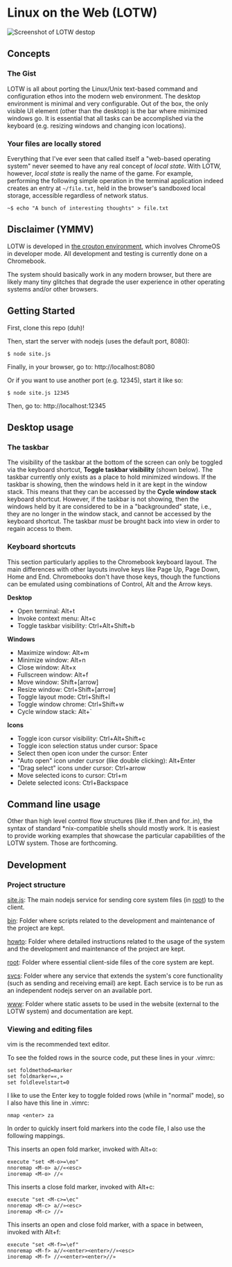 # Linux on the Web (LOTW)

![Screenshot of LOTW destop](https://github.com/linuxontheweb/os/blob/main/www/img/screenshot.png)

## Concepts

### The Gist

LOTW is all about porting the Linux/Unix text-based command and configuration
ethos into the modern web environment. The desktop environment is minimal and
very configurable.  Out of the box, the only visible UI element (other than the
desktop) is the bar where minimized windows go.  It is essential that all tasks
can be accomplished via the keyboard (e.g. resizing windows and changing icon
locations).

### Your files are locally stored

Everything that I've ever seen that called itself a "web-based operating
system" never seemed to have any real concept of *local state*. With LOTW,
however, *local state* is really the name of the game. For example, performing
the following simple operation in the terminal application indeed creates
an entry at `~/file.txt`, held in the browser's sandboxed local storage, accessible 
regardless of network status.

	~$ echo "A bunch of interesting thoughts" > file.txt


## Disclaimer (YMMV)

LOTW is developed in [the crouton environment](https://github.com/dnschneid/crouton),
which involves ChromeOS in developer mode.  All development and testing is currently done
on a Chromebook.

The system should basically work in any modern browser, but there are likely
many tiny glitches that degrade the user experience in other operating systems
and/or other browsers.

## Getting Started

First, clone this repo (duh)!

Then, start the server with nodejs (uses the default port, 8080):

`$ node site.js`

Finally, in your browser, go to: http://localhost:8080


Or if you want to use another port (e.g. 12345), start it like so:

`$ node site.js 12345`

Then, go to: http://localhost:12345

## Desktop usage

### The taskbar

The visibility of the taskbar at the bottom of the screen can only be toggled
via the keyboard shortcut, **Toggle taskbar visibility** (shown below). The
taskbar currently only exists as a place to hold minimized windows. If the
taskbar is showing, then the windows held in it are kept in the window stack.
This means that they can be accessed by the **Cycle window stack** keyboard
shortcut. However, if the taskbar is not showing, then the windows held by it
are considered to be in a "backgrounded" state, i.e., they are no longer in the
window stack, and cannot be accessed by the keyboard shortcut. The taskbar
*must* be brought back into view in order to regain access to them.

### Keyboard shortcuts

This section particularly applies to the Chromebook keyboard layout. The main
differences with other layouts involve keys like Page Up, Page Down, Home and
End. Chromebooks don't have those keys, though the functions can be emulated
using combinations of Control, Alt and the Arrow keys.

**Desktop**
- Open terminal: Alt+t
- Invoke context menu: Alt+c
- Toggle taskbar visibility: Ctrl+Alt+Shift+b

**Windows**
- Maximize window: Alt+m
- Minimize window: Alt+n
- Close window: Alt+x
- Fullscreen window: Alt+f
- Move window: Shift+[arrow]
- Resize window: Ctrl+Shift+[arrow]
- Toggle layout mode: Ctrl+Shift+l
- Toggle window chrome: Ctrl+Shift+w
- Cycle window stack: Alt+\`

**Icons**
- Toggle icon cursor visibility: Ctrl+Alt+Shift+c
- Toggle icon selection status under cursor: Space
- Select then open icon under the cursor: Enter
- "Auto open" icon under cursor (like double clicking): Alt+Enter
- "Drag select" icons under cursor: Ctrl+arrow
- Move selected icons to cursor: Ctrl+m
- Delete selected icons: Ctrl+Backspace


## Command line usage

Other than high level control flow structures (like if..then and for..in), the
syntax of standard \*nix-compatible shells should mostly work. It is easiest to
provide working examples that showcase the particular capabilities of the LOTW
system. Those are forthcoming.


## Development

### Project structure

[site.js](https://github.com/linuxontheweb/lotw/tree/main/site.js): The main nodejs service for sending core system files (in [root](https://github.com/linuxontheweb/lotw/tree/main/root)) to the client.

[bin](https://github.com/linuxontheweb/lotw/tree/main/bin): Folder where scripts related to the development and maintenance of the project are kept.

[howto](https://github.com/linuxontheweb/lotw/tree/main/howto): Folder where detailed instructions related to the usage of the system and the development and maintenance of the project are kept.

[root](https://github.com/linuxontheweb/lotw/tree/main/root): Folder where essential client-side files of the core system are kept.

[svcs](https://github.com/linuxontheweb/lotw/tree/main/svcs): Folder where any service that extends the system's core functionality (such as
sending and receiving email) are kept. Each service is to be run as an independent nodejs server
on an available port.

[www](https://github.com/linuxontheweb/lotw/tree/main/www): Folder where static assets to be used in the website (external to the LOTW system) and documentation are kept.

### Viewing and editing files

vim is the recommended text editor.

To see the folded rows in the source code, put these lines in your .vimrc:

	set foldmethod=marker
	set foldmarker=«,»
	set foldlevelstart=0

I like to use the Enter key to toggle folded rows (while in "normal" mode), so
I also have this line in .vimrc:

	nmap <enter> za

In order to quickly insert fold markers into the code file, I also use the following mappings.

This inserts an open fold marker, invoked with Alt+o:

	execute "set <M-o>=\eo"
	nnoremap <M-o> a//«<esc>
	inoremap <M-o> //«

This inserts a close fold marker, invoked with Alt+c:

	execute "set <M-c>=\ec"
	nnoremap <M-c> a//»<esc>
	inoremap <M-c> //»

This inserts an open and close fold marker, with a space in between, invoked with Alt+f:

	execute "set <M-f>=\ef"
	nnoremap <M-f> a//«<enter><enter>//»<esc>
	inoremap <M-f> //«<enter><enter>//»



